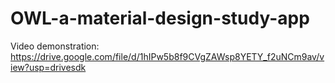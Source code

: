 # OWL-a-material-design-study-app
Video demonstration:
https://drive.google.com/file/d/1hIPw5b8f9CVgZAWsp8YETY_f2uNCm9av/view?usp=drivesdk
